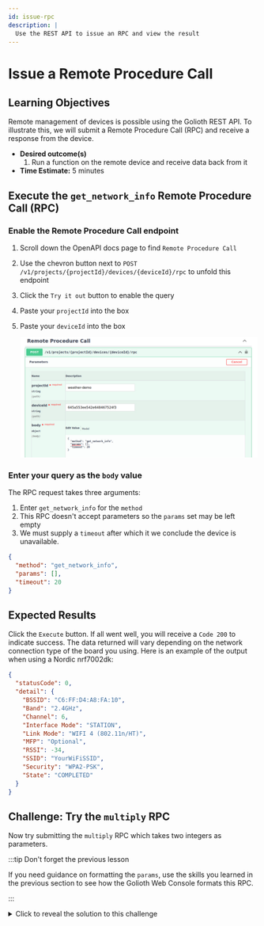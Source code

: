 ```yaml
---
id: issue-rpc
description: |
  Use the REST API to issue an RPC and view the result
---
```


# Issue a Remote Procedure Call

## Learning Objectives

Remote management of devices is possible using the Golioth REST API. To
illustrate this, we will submit a Remote Procedure Call (RPC) and receive a
response from the device.

* **Desired outcome(s)**
  1. Run a function on the remote device and receive data back from it
* **Time Estimate:** 5 minutes

## Execute the `get_network_info` Remote Procedure Call (RPC)

### Enable the Remote Procedure Call endpoint

1. Scroll down the OpenAPI docs page to find `Remote Procedure Call`
2. Use the chevron button next to `POST /v1/projects/{projectId}/devices/{deviceId}/rpc` to
   unfold this endpoint
3. Click the `Try it out` button to enable the query
4. Paste your `projectId` into the box
5. Paste your `deviceId` into the box

    ![Golioth OpenAPI RPC Endpoint](./assets/golioth-openapi-docs-rpc.jpg)

### Enter your query as the `body` value

The RPC request takes three arguments:

1. Enter `get_network_info` for the `method`
2. This RPC doesn't accept parameters so the `params` set may be left empty
3. We must supply a `timeout` after which it we conclude the device is
   unavailable.

```json
{
  "method": "get_network_info",
  "params": [],
  "timeout": 20
}
```

## Expected Results

Click the `Execute` button. If all went well, you will receive a `Code 200` to
indicate success. The data returned will vary depending on the network
connection type of the board you using. Here is an example of the output when
using a Nordic nrf7002dk:

```json
{
  "statusCode": 0,
  "detail": {
    "BSSID": "C6:FF:D4:A8:FA:10",
    "Band": "2.4GHz",
    "Channel": 6,
    "Interface Mode": "STATION",
    "Link Mode": "WIFI 4 (802.11n/HT)",
    "MFP": "Optional",
    "RSSI": -34,
    "SSID": "YourWiFiSSID",
    "Security": "WPA2-PSK",
    "State": "COMPLETED"
  }
}
```

## Challenge: Try the `multiply` RPC

Now try submitting the `multiply` RPC which takes two integers as parameters.

:::tip Don't forget the previous lesson

If you need guidance on formatting the `params`, use the skills you learned in
the previous section to see how the Golioth Web Console formats this RPC.

:::

<details>
    <summary>Click to reveal the solution to this challenge</summary>

Here is the formatting for the body of the query:

```json
{
  "method": "multiply",
  "params": [3,14],
  "timeout": 20
}
```

And this is the expected response:

```json
{
  "statusCode": 0,
  "detail": {
    "value": 42
  }
}
```
</details>
